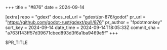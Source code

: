 +++
title = "#876"
date = 2024-09-14

[extra]
repo = "gdext"
docs_rel_url = "gdext/pr-876/godot"
pr_url = "https://github.com/godot-rust/gdext/pull/876"
pr_author = "fpdotmonkey"
sort_key = 2024-09-14
date_time = 2024-09-14T18:05:33Z
commit_sha = "a763f143ff57d39671cbed893d3f6a1ba9469e5f"
+++

$PR_TITLE
